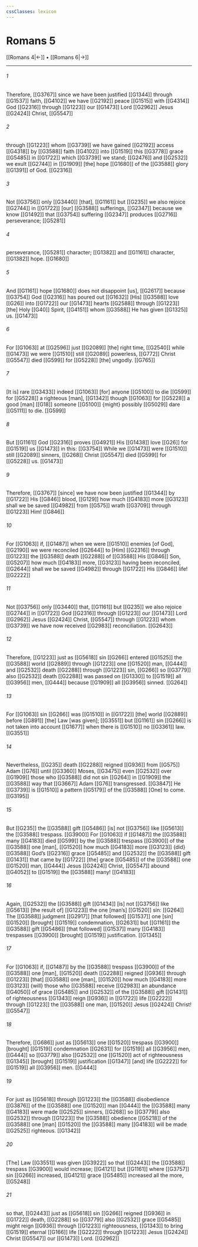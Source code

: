 ```yaml
---
cssClasses: lexicon
---
```


# Romans 5

[[Romans 4|←]] • [[Romans 6|→]]

---

###### 1
Therefore, [[G3767]] since we have been justified [[G1344]] through [[G1537]] faith, [[G4102]] we have [[G2192]] peace [[G1515]] with [[G4314]] God [[G2316]] through [[G1223]] our [[G1473]] Lord [[G2962]] Jesus [[G2424]] Christ, [[G5547]]

###### 2
through [[G1223]] whom [[G3739]] we have gained [[G2192]] access [[G4318]] by [[G3588]] faith [[G4102]] into [[G1519]] this [[G3778]] grace [[G5485]] in [[G1722]] which [[G3739]] we stand; [[G2476]] and [[G2532]] we exult [[G2744]] in [[G1909]] [the] hope [[G1680]] of the [[G3588]] glory [[G1391]] of God. [[G2316]]

###### 3
Not [[G3756]] only [[G3440]] [that], [[G1161]] but [[G235]] we also rejoice [[G2744]] in [[G1722]] [our] [[G3588]] sufferings, [[G2347]] because we know [[G1492]] that [[G3754]] suffering [[G2347]] produces [[G2716]] perseverance; [[G5281]]

###### 4
perseverance, [[G5281]] character; [[G1382]] and [[G1161]] character, [[G1382]] hope. [[G1680]]

###### 5
And [[G1161]] hope [[G1680]] does not disappoint [us], [[G2617]] because [[G3754]] God [[G2316]] has poured out [[G1632]] [His] [[G3588]] love [[G26]] into [[G1722]] our [[G1473]] hearts [[G2588]] through [[G1223]] [the] Holy [[G40]] Spirit, [[G4151]] whom [[G3588]] He has given [[G1325]] us. [[G1473]]

###### 6
For [[G1063]] at [[G2596]] just [[G2089]] [the] right time, [[G2540]] while [[G1473]] we were [[G1510]] still [[G2089]] powerless, [[G772]] Christ [[G5547]] died [[G599]] for [[G5228]] [the] ungodly. [[G765]]

###### 7
[It is] rare [[G3433]] indeed [[G1063]] [for] anyone [[G5100]] to die [[G599]] for [[G5228]] a righteous [man], [[G1342]] though [[G1063]] for [[G5228]] a good [man] [[G18]] someone [[G5100]] {might} possibly [[G5029]] dare [[G5111]] to die. [[G599]]

###### 8
But [[G1161]] God [[G2316]] proves [[G4921]] His [[G1438]] love [[G26]] for [[G1519]] us [[G1473]] in this: [[G3754]] While we [[G1473]] were [[G1510]] still [[G2089]] sinners, [[G268]] Christ [[G5547]] died [[G599]] for [[G5228]] us. [[G1473]]

###### 9
Therefore, [[G3767]] [since] we have now been justified [[G1344]] by [[G1722]] His [[G846]] blood, [[G129]] how much [[G4183]] more [[G3123]] shall we be saved [[G4982]] from [[G575]] wrath [[G3709]] through [[G1223]] Him! [[G846]]

###### 10
For [[G1063]] if, [[G1487]] when we were [[G1510]] enemies [of God], [[G2190]] we were reconciled [[G2644]] to [Him] [[G2316]] through [[G1223]] the [[G3588]] death [[G2288]] of [[G3588]] His [[G846]] Son, [[G5207]] how much [[G4183]] more, [[G3123]] having been reconciled, [[G2644]] shall we be saved [[G4982]] through [[G1722]] His [[G846]] life! [[G2222]]

###### 11
Not [[G3756]] only [[G3440]] that, [[G1161]] but [[G235]] we also rejoice [[G2744]] in [[G1722]] God [[G2316]] through [[G1223]] our [[G1473]] Lord [[G2962]] Jesus [[G2424]] Christ, [[G5547]] through [[G1223]] whom [[G3739]] we have now received [[G2983]] reconciliation. [[G2643]]

###### 12
Therefore, [[G1223]] just as [[G5618]] sin [[G266]] entered [[G1525]] the [[G3588]] world [[G2889]] through [[G1223]] one [[G1520]] man, [[G444]] and [[G2532]] death [[G2288]] through [[G1223]] sin, [[G266]] so [[G3779]] also [[G2532]] death [[G2288]] was passed on [[G1330]] to [[G1519]] all [[G3956]] men, [[G444]] because [[G1909]] all [[G3956]] sinned. [[G264]]

###### 13
For [[G1063]] sin [[G266]] was [[G1510]] in [[G1722]] [the] world [[G2889]] before [[G891]] [the] Law [was given]; [[G3551]] but [[G1161]] sin [[G266]] is not taken into account [[G1677]] when there is [[G1510]] no [[G3361]] law. [[G3551]]

###### 14
Nevertheless, [[G235]] death [[G2288]] reigned [[G936]] from [[G575]] Adam [[G76]] until [[G3360]] Moses, [[G3475]] even [[G2532]] over [[G1909]] those who [[G3588]] did not sin [[G264]] in [[G1909]] the [[G3588]] way that [[G3667]] Adam [[G76]] transgressed. [[G3847]] He [[G3739]] is [[G1510]] a pattern [[G5179]] of the [[G3588]] [One] to come. [[G3195]]

###### 15
But [[G235]] the [[G3588]] gift [[G5486]] [is] not [[G3756]] like [[G5613]] the [[G3588]] trespass. [[G3900]] For [[G1063]] if [[G1487]] the [[G3588]] many [[G4183]] died [[G599]] by the [[G3588]] trespass [[G3900]] of the [[G3588]] one [man], [[G1520]] how much [[G4183]] more [[G3123]] {did} [[G3588]] God’s [[G2316]] grace [[G5485]] and [[G2532]] the [[G3588]] gift [[G1431]] that came by [[G1722]] [the] grace [[G5485]] of the [[G3588]] one [[G1520]] man, [[G444]] Jesus [[G2424]] Christ, [[G5547]] abound [[G4052]] to [[G1519]] the [[G3588]] many! [[G4183]]

###### 16
Again, [[G2532]] the [[G3588]] gift [[G1434]] [is] not [[G3756]] like [[G5613]] [the result of] [[G1223]] the one [man’s] [[G1520]] sin: [[G264]] The [[G3588]] judgment [[G2917]] [that followed] [[G1537]] one [sin] [[G1520]] [brought] [[G1519]] condemnation, [[G2631]] but [[G1161]] the [[G3588]] gift [[G5486]] [that followed] [[G1537]] many [[G4183]] trespasses [[G3900]] [brought] [[G1519]] justification. [[G1345]]

###### 17
For [[G1063]] if, [[G1487]] by the [[G3588]] trespass [[G3900]] of the [[G3588]] one [man], [[G1520]] death [[G2288]] reigned [[G936]] through [[G1223]] [that] [[G3588]] one [man], [[G1520]] how much [[G4183]] more [[G3123]] {will} those who [[G3588]] receive [[G2983]] an abundance [[G4050]] of grace [[G5485]] and [[G2532]] of the [[G3588]] gift [[G1431]] of righteousness [[G1343]] reign [[G936]] in [[G1722]] life [[G2222]] through [[G1223]] the [[G3588]] one man, [[G1520]] Jesus [[G2424]] Christ! [[G5547]]

###### 18
Therefore, [[G686]] just as [[G5613]] one [[G1520]] trespass [[G3900]] [brought] [[G1519]] condemnation [[G2631]] for [[G1519]] all [[G3956]] men, [[G444]] so [[G3779]] also [[G2532]] one [[G1520]] act of righteousness [[G1345]] [brought] [[G1519]] justification [[G1347]] [and] life [[G2222]] for [[G1519]] all [[G3956]] men. [[G444]]

###### 19
For just as [[G5618]] through [[G1223]] the [[G3588]] disobedience [[G3876]] of the [[G3588]] one [[G1520]] man [[G444]] the [[G3588]] many [[G4183]] were made [[G2525]] sinners, [[G268]] so [[G3779]] also [[G2532]] through [[G1223]] the [[G3588]] obedience [[G5218]] of the [[G3588]] one [man] [[G1520]] the [[G3588]] many [[G4183]] will be made [[G2525]] righteous. [[G1342]]

###### 20
[The] Law [[G3551]] was given [[G3922]] so that [[G2443]] the [[G3588]] trespass [[G3900]] would increase; [[G4121]] but [[G1161]] where [[G3757]] sin [[G266]] increased, [[G4121]] grace [[G5485]] increased all the more, [[G5248]]

###### 21
so that, [[G2443]] just as [[G5618]] sin [[G266]] reigned [[G936]] in [[G1722]] death, [[G2288]] so [[G3779]] also [[G2532]] grace [[G5485]] might reign [[G936]] through [[G1223]] righteousness, [[G1343]] to bring [[G1519]] eternal [[G166]] life [[G2222]] through [[G1223]] Jesus [[G2424]] Christ [[G5547]] our [[G1473]] Lord. [[G2962]]

